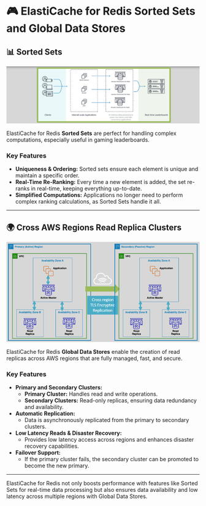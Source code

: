 # 🎮 ElastiCache for Redis Sorted Sets and Global Data Stores

## 📊 Sorted Sets

<div align="center">
  <img src="images/aws-redis-sorted-sets.png" alt="AWS Redis Sorted Sets" />
</div>

ElastiCache for Redis **Sorted Sets** are perfect for handling complex computations, especially useful in gaming leaderboards.

### Key Features

- **Uniqueness & Ordering:** Sorted sets ensure each element is unique and maintain a specific order.
- **Real-Time Re-Ranking:** Every time a new element is added, the set re-ranks in real-time, keeping everything up-to-date.
- **Simplified Computations:** Applications no longer need to perform complex ranking calculations, as Sorted Sets handle it all.

---

## 🌍 Cross AWS Regions Read Replica Clusters

<div align="center">
  <img src="images/aws-redis-read-replica-cluster.png" alt="AWS Redis Read Replica Cluster" />
</div>

ElastiCache for Redis **Global Data Stores** enable the creation of read replicas across AWS regions that are fully managed, fast, and secure.

### Key Features

- **Primary and Secondary Clusters:**
  - **Primary Cluster:** Handles read and write operations.
  - **Secondary Clusters:** Read-only replicas, ensuring data redundancy and availability.
- **Automatic Replication:**
  - Data is asynchronously replicated from the primary to secondary clusters.
- **Low Latency Reads & Disaster Recovery:**
  - Provides low latency access across regions and enhances disaster recovery capabilities.
- **Failover Support:**
  - If the primary cluster fails, the secondary cluster can be promoted to become the new primary.

---

ElastiCache for Redis not only boosts performance with features like Sorted Sets for real-time data processing but also ensures data availability and low latency across multiple regions with Global Data Stores.
